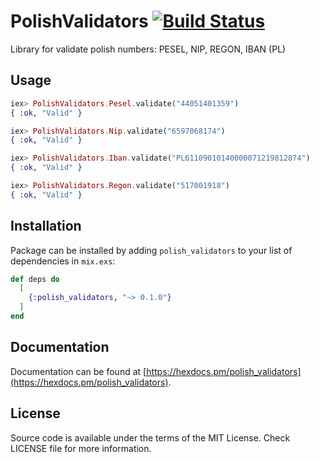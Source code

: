 # PolishValidators [![Build Status](https://travis-ci.org/dbackowski/elixir_polish_validators.svg?branch=master)](https://travis-ci.org/dbackowski/elixir_polish_validators)

Library for validate polish numbers: PESEL, NIP, REGON, IBAN (PL)

## Usage

```elixir
iex> PolishValidators.Pesel.validate("44051401359")
{ :ok, "Valid" }

iex> PolishValidators.Nip.validate("6597068174")
{ :ok, "Valid" }

iex> PolishValidators.Iban.validate("PL61109010140000071219812874")
{ :ok, "Valid" }

iex> PolishValidators.Regon.validate("517001918")
{ :ok, "Valid" }
```

## Installation

Package can be installed by adding `polish_validators` to your list of dependencies in `mix.exs`:

```elixir
def deps do
  [
    {:polish_validators, "~> 0.1.0"}
  ]
end
```
## Documentation

Documentation can be found at [https://hexdocs.pm/polish_validators](https://hexdocs.pm/polish_validators).

## License

Source code is available under the terms of the MIT License. Check LICENSE file for more information.
